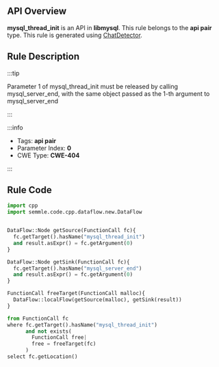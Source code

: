 ---
---


## API Overview
**mysql_thread_init** is an API in **libmysql**. This rule belongs to the **api pair** type. This rule is generated using [ChatDetector](../../tools/ChatDetector).
## Rule Description

:::tip

Parameter 1 of mysql_thread_init must be released by calling mysql_server_end, with the same object passed as the 1-th argument to mysql_server_end

:::

:::info

- Tags: **api pair**
- Parameter Index: **0**
- CWE Type: **CWE-404**

:::

## Rule Code
```python
import cpp
import semmle.code.cpp.dataflow.new.DataFlow


DataFlow::Node getSource(FunctionCall fc){
  fc.getTarget().hasName("mysql_thread_init")
  and result.asExpr() = fc.getArgument(0)
}

DataFlow::Node getSink(FunctionCall fc){
  fc.getTarget().hasName("mysql_server_end")
  and result.asExpr() = fc.getArgument(0)
}

FunctionCall freeTarget(FunctionCall malloc){
  DataFlow::localFlow(getSource(malloc), getSink(result))
}

from FunctionCall fc
where fc.getTarget().hasName("mysql_thread_init")
      and not exists(
        FunctionCall free| 
        free = freeTarget(fc)
      )
select fc.getLocation()
```